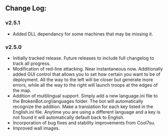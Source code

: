 ## Change Log:

### v2.5.1
* Added DLL dependancy for some machines that may be missing it.

### v2.5.0
* Initially tracked release.  Future releases to include full changelog to track all progress.
* Modification of red-line attacking.  Near instantaneous now.  Additionally added GUI control that allows you to set how certain you want to be of deployment.  All the way to the left will be closer but generate more errors, while all the way to the right will launch troops at the edges of the map.
* Addition of multilingual support.  Simply add a new language.ini file to the BrokenBot.org\languages folder.  The bot will automatically recognize the addition.  Make a translation for each key listed in the English.ini file.  Anytime you are using a different language and a key is not found it will automatically default back to English.
* Incorporation of bug fixes and stability improvements from Cool7su.
* Improved wall images.
